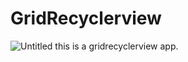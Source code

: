 # GridRecyclerview
![Untitled](https://user-images.githubusercontent.com/55094276/68845171-03459c00-06f1-11ea-8340-7eb73b68a58d.png)
this is a gridrecyclerview app.
